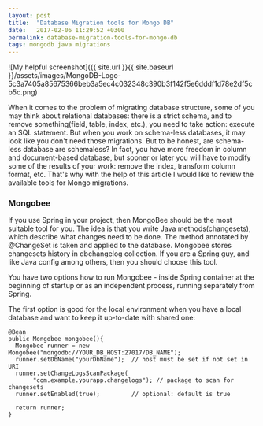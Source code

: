 ```yaml
---
layout: post
title:  "Database Migration tools for Mongo DB"
date:   2017-02-06 11:29:52 +0300
permalink: database-migration-tools-for-mongo-db
tags: mongodb java migrations
---
```

![My helpful screenshot]({{ site.url }}{{ site.baseurl }}/assets/images/MongoDB-Logo-5c3a7405a85675366beb3a5ec4c032348c390b3f142f5e6dddf1d78e2df5cb5c.png)

When it comes to the problem of migrating database structure, some of you may think about relational databases: there is a strict schema, and to remove something(field, table, index, etc.), you need to take action: execute an SQL statement. But when you work on schema-less databases, it may look like you don't need those migrations. But to be honest, are schema-less database are schemaless? In fact, you have more freedom in column and document-based database, but sooner or later you will have to modify some of the results of your work: remove the index, transform column format, etc. That's why with the help of this article I would like to review the available tools for Mongo migrations.

### Mongobee

If you use Spring in your project, then MongoBee should be the most suitable tool for you. The idea is that you write Java methods(changesets), which describe what changes need to be done. The method annotated by @ChangeSet is taken and applied to the database. Mongobee stores changesets history in dbchangelog collection. If you are a Spring guy, and like Java config among others, then you should choose this tool.

You have two options how to run Mongobee - inside Spring container at the beginning of startup or as an independent process, running separately from Spring.

The first option is good for the local environment when you have a local database and want to keep it up-to-date with shared one:

```
@Bean
public Mongobee mongobee(){  
  Mongobee runner = new Mongobee("mongodb://YOUR_DB_HOST:27017/DB_NAME");
  runner.setDbName("yourDbName");  // host must be set if not set in URI
  runner.setChangeLogsScanPackage(
       "com.example.yourapp.changelogs"); // package to scan for changesets
  runner.setEnabled(true);         // optional: default is true

  return runner;
}
```